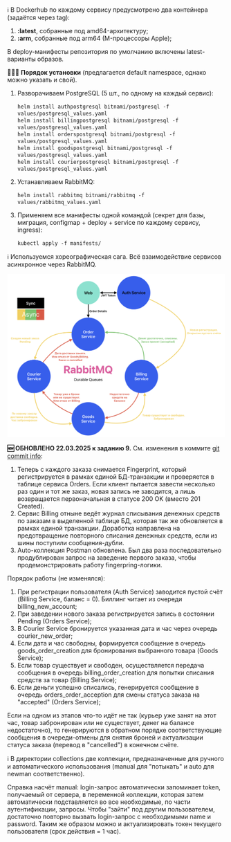 ℹ️ В Dockerhub по каждому сервису предусмотрено два контейнера (задаётся через tag):

1. **:latest**, собранные под amd64-архитектуру;
2. **:arm**, собранные под arm64 (M-процессоры Apple);
   
В deploy-манифесты репозитория по умолчанию включены latest-варианты образов.

🧑🏻‍💻 **Порядок установки** (предлагается default namespace, однако можно указать и свой).
1. Разворачиваем PostgreSQL (5 шт., по одному на каждый сервис):
   ```
   helm install authpostgresql bitnami/postgresql -f values/postgresql_values.yaml
   helm install billingpostgresql bitnami/postgresql -f values/postgresql_values.yaml
   helm install orderspostgresql bitnami/postgresql -f values/postgresql_values.yaml
   helm install goodspostgresql bitnami/postgresql -f values/postgresql_values.yaml
   helm install courierpostgresql bitnami/postgresql -f values/postgresql_values.yaml
   ```
2. Устанавливаем RabbitMQ:
   ```
   helm install rabbitmq bitnami/rabbitmq -f values/rabbitmq_values.yaml
   ```
3. Применяем все манифесты одной командой (секрет для базы, миграция, configmap + deploy + service по каждому сервису, ingress):
   ```
   kubectl apply -f manifests/
   ```

ℹ️ Используемся хореографическая сага. Всё взаимодействие сервисов асинхронное через RabbitMQ.

![diag](diag.png)

**🆕 ОБНОВЛЕНО 22.03.2025 к заданию 9.** См. изменения в коммите [git commit info](https://github.com/StepIgor/otus-task-8/commit/ac07a6d36d7794643d29be3ee2985554dbfd160d):
1. Теперь с каждого заказа снимается Fingerprint, который регистрируется в рамках единой БД-транзакции и проверяется в таблице сервиса Orders. Если клиент пытается завести несколько раз один и тот же заказ, новая запись не заводится, а лишь возвращается первоначальная в статусе 200 OK (вместо 201 Created).
2. Сервис Billing отныне ведёт журнал списывания денежных средств по заказам в выделенной таблице БД, которая так же обновляется в рамках единой транзакции. Доработка направлена на предотвращение повторного списания денежных средств, если из шины поступили сообщения-дубли.
3. Auto-коллекция Postman обновлена. Был два раза последовательно продублирован запрос на заведение первого заказа, чтобы продемонстрировать работу fingerpring-логики.

Порядок работы (не изменялся):
1. При регистрации пользователя (Auth Service) заводится пустой счёт (Billing Service, баланс = 0). Биллинг читает из очереди billing_new_account;
2. При заведении нового заказа регистрируется запись в состоянии Pending (Orders Service);
3. В Courier Service бронируется указанная дата и час через очередь courier_new_order;
4. Если дата и час свободны, формируется сообщение в очередь goods_order_creation для бронирования выбранного товара (Goods Service);
5. Если товар существует и свободен, осуществляется передача сообщения в очередь billing_order_creation для попытки списания средств за товар (Billing Service);
6. Если деньги успешно списались, генерируется сообщение в очередь orders_order_acception для смены статуса заказа на "accepted" (Orders Service);

Если на одном из этапов что-то идёт не так (курьер уже занят на этот час, товар забронирован или не существует, денег на балансе недостаточно), то генерируются в обратном порядке соответствующие сообщения в очереди-отмены для снятия броней и актуализации статуса заказа (перевод в "cancelled") в конечном счёте.

ℹ️ В директории collections две коллекции, предназначенные для ручного и автоматического использования (manual для "потыкать" и auto для newman соответственно).

Справка насчёт manual: login-запрос автоматически запоминает token, получаемый от сервера, в переменной коллекции, которая затем автоматически подставляется во все необходимые, по части аутентификации, запросы. Чтобы "зайти" под другим пользователем, достаточно повторно вызвать login-запрос с необходимыми name и password. Таким же образом можно и актуализировать токен текущего пользователя (срок действия = 1 час).
